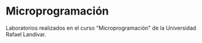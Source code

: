 # Microprogramación
Laboratorios realizados en el curso "Microprogramación" de la Universidad Rafael Landívar.
